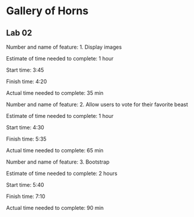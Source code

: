 # Gallery of Horns

## Lab 02

Number and name of feature: 1. Display images

Estimate of time needed to complete: 1 hour

Start time: 3:45

Finish time: 4:20

Actual time needed to complete: 35 min

Number and name of feature: 2. Allow users to vote for their favorite beast

Estimate of time needed to complete: 1 hour

Start time: 4:30

Finish time: 5:35

Actual time needed to complete: 65 min

Number and name of feature: 3. Bootstrap

Estimate of time needed to complete: 2 hours

Start time: 5:40

Finish time: 7:10

Actual time needed to complete: 90 min